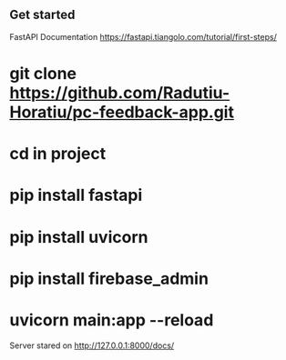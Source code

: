 ## Get started

FastAPI Documentation
https://fastapi.tiangolo.com/tutorial/first-steps/

# git clone https://github.com/Radutiu-Horatiu/pc-feedback-app.git

# cd in project

# pip install fastapi
# pip install uvicorn
# pip install firebase_admin

# uvicorn main:app --reload

Server stared on http://127.0.0.1:8000/docs/
